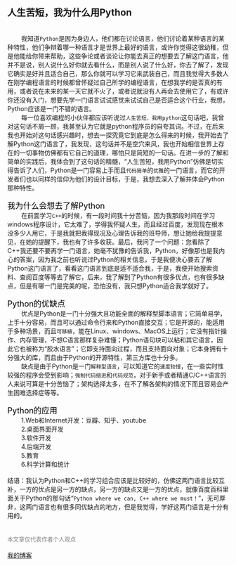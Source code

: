 ## 人生苦短，我为什么用Python

<br>&nbsp;&nbsp;&nbsp;&nbsp;&nbsp;&nbsp;&nbsp;&nbsp;我知道`Python`是因为身边人，他们都在讨论语言，他们讨论着某种语言的某种特性，他们争辩着哪一种语言才是世界上最好的语言，或许你觉得这很幼稚，但是他能给你带来帮助，这些争论或者谈论让你能去真正的想要去了解这门语言，他并不是说，别人说什么好你就去看什么，而是别人说了什么好，你去了解了，发现它确实是好并且适合自己，那么你就可以学习它来武装自己，而且我觉得大多数人在刚学编程语言的时候都曾怀疑过自己所学的编程语言，在想我学的是否真的有用，或者说在未来的某一天它就不火了，或者说就没有人再会去使用它了，有或许你还没有入门，想要先学一门语言试试感觉来试试自己是否适合这个行业，我想，Python应该是一门不错的语言。
<br>&nbsp;&nbsp;&nbsp;&nbsp;&nbsp;&nbsp;&nbsp;&nbsp;每一位喜欢编程的小伙伴都应该听说过`人生苦短，我用python`这句话吧，我曾对这句话不屑一顾，我甚至认为它就是python程序员的自夸其词。不过，在后来我也开始对这句话感兴趣时，想去一探究竟它到底是怎么得来的时候，我开始去了解Python这门语言了，我发现，这句话并不是空穴来风，我也开始相信世界上存在的一切事物仿佛都有它自己的道理，哪怕只是简短的一句话。在进一步的了解和简单的实践后，我体会到了这句话的精髓，“人生苦短，我用Python”仿佛是切实得告诉了人们，Python是一门容易上手而且`代码简单`的`优雅`的一门语言，而它的开发者们也以同样的信仰为他们的设计目标，于是，我想去深入了解并体会Python那种特性。
<br><br><font color=black size = 4>我为什么会想去了解Python</font>
<br>&nbsp;&nbsp;&nbsp;&nbsp;&nbsp;&nbsp;&nbsp;&nbsp;在前面学习`C++`的时候，有一段时间我十分苦恼，因为我那段时间在学习windows程序设计，它太难了，学得我怀疑人生，而且经过百度，发现现在根本没多少人用它，于是我就把我得现况及心理告诉我的班导师，想让她给我提提意见，在她的提醒下，我也有了许多收获。最后，我问了一个问题：您看除了C++我还要不要再学一门语言，她毫不犹豫的告诉我，Python，好像那也是我内心的答案，因为我之前也听说过Python的相关信息，于是我便决心要去了解Python这门语言了，看看这门语言到底是适不适合我，于是，我便开始搜索资料、查阅百度等等去了解它，后来，我了解到了Python有很多优点，也有很多缺点，但是有哪一门是完美的呢，恐怕没有，我只想Python适合我学就好了。
<br><br><font color=black size = 4>Python的优缺点</font>
<br>&nbsp;&nbsp;&nbsp;&nbsp;&nbsp;&nbsp;&nbsp;&nbsp;优点是Python是一门十分强大且功能全面的解释型脚本语言；它简单易学，上手十分容易，而且可以通过命令行来和Python直接交互；它是开源的，能适用于多种场景，而且`可移植`，能在Linux、windows、MacOS上运行；它没有指针操作、内存管理，不想C语言那样复杂难懂；Python语句块可以粘和其它语言，因此它也被称为“胶水语言”；它即支持面向过程，而且支持面向对象；它本身拥有十分强大的库，而且由于Python的开源特性，第三方库也十分多。
<br>&nbsp;&nbsp;&nbsp;&nbsp;&nbsp;&nbsp;&nbsp;&nbsp;缺点是由于Python是一门`解释型语言`，可以知道它的`速度较慢`，在一些实时性较强的程序会受到影响；`强制代码缩进`和`代码规范`，对于新手或者精通C/C++语言的人来说可算是十分苦恼了；架构选择太多，在不了解各架构的情况下而且容易会产生困难选择症等等。
<br><br><font color=black size = 4>Python的应用</font>
<br>&nbsp;&nbsp;&nbsp;&nbsp;&nbsp;&nbsp;&nbsp;&nbsp;1.Web和Internet开发：豆瓣、知乎、youtube
<br>&nbsp;&nbsp;&nbsp;&nbsp;&nbsp;&nbsp;&nbsp;&nbsp;2.桌面界面开发
<br>&nbsp;&nbsp;&nbsp;&nbsp;&nbsp;&nbsp;&nbsp;&nbsp;3.软件开发
<br>&nbsp;&nbsp;&nbsp;&nbsp;&nbsp;&nbsp;&nbsp;&nbsp;4.后端开发
<br>&nbsp;&nbsp;&nbsp;&nbsp;&nbsp;&nbsp;&nbsp;&nbsp;5.教育
<br>&nbsp;&nbsp;&nbsp;&nbsp;&nbsp;&nbsp;&nbsp;&nbsp;6.科学计算和统计
<br><br>结语：我认为Python和C++的学习组合应该是比较好的，仿佛这两门语言比较互补，一方的优点是另一方的缺点，另一方的缺点又是一方的优点，就像百度百科里面关于Python的那句话“`Python where we can, C++ where we must！`”，无可厚非，这两门语言也有很多同优缺点的地方，但是我觉得，学好这两门语言是十分有用的。
<br><br><br>
<font color = gray size = 2>本文章仅代表作者个人观点</font>
<br><br>[我的博客](http://oubc.github.io "无尽光芒")
